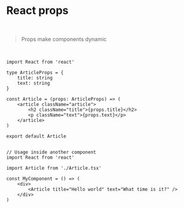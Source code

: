 # React props

<br>

> Props make components dynamic

<br>

```tsx {all|3-6|8-13|18-27|25} {maxHeight: '100'}
import React from 'react'

type ArticleProps = {
    title: string
    text: string
}

const Article = (props: ArticleProps) => (
    <article className="article">
        <h2 className="title">{props.title}</h2>
        <p className="text">{props.text}</p>
    </article>
)

export default Article


// Usage inside another component
import React from 'react'

import Article from './Article.tsx'

const MyComponent = () => (
    <div>
        <Article title="Hello world" text="What time is it?" />
    </div>
)
```
